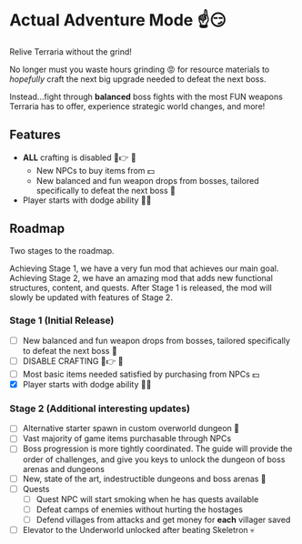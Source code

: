 # Actual Adventure Mode ☝😏

Relive Terraria without the grind! 

No longer must you waste hours grinding 😡 for resource materials to *hopefully* craft the next big upgrade needed to defeat the next boss.

Instead...fight through **balanced** boss fights with the most FUN weapons Terraria has to offer, experience strategic world changes, and more!

## Features

- **ALL** crafting is disabled 🤮👉 🔨
  - New NPCs to buy items from 💵
  - New balanced and fun weapon drops from bosses, tailored specifically to defeat the next boss 🎊
- Player starts with dodge ability 🏃‍♂️

## Roadmap

Two stages to the roadmap.

Achieving Stage 1, we have a very fun mod that achieves our main goal.  
Achieving Stage 2, we have an amazing mod that adds new functional structures, content, and quests.
After Stage 1 is released, the mod will slowly be updated with features of Stage 2.  

### Stage 1 (Initial Release)

- [ ] New balanced and fun weapon drops from bosses, tailored specifically to defeat the next boss 🎊
- [ ] DISABLE CRAFTING 🤮👉 🔨
- [ ] Most basic items needed satisfied by purchasing from NPCs 💵
- [x] Player starts with dodge ability 🏃‍♂️

### Stage 2 (Additional interesting updates)

- [ ] Alternative starter spawn in custom overworld dungeon 🥊
- [ ] Vast majority of game items purchasable through NPCs
- [ ] Boss progression is more tightly coordinated. The guide will provide the order of challenges, and give you keys to unlock the dungeon of boss arenas and dungeons
- [ ] New, state of the art, indestructible dungeons and boss arenas 🧱
- [ ] Quests
  - [ ] Quest NPC will start smoking when he has quests available
  - [ ] Defeat camps of enemies without hurting the hostages
  - [ ] Defend villages from attacks and get money for **each** villager saved
- [ ] Elevator to the Underworld unlocked after beating Skeletron 💀
